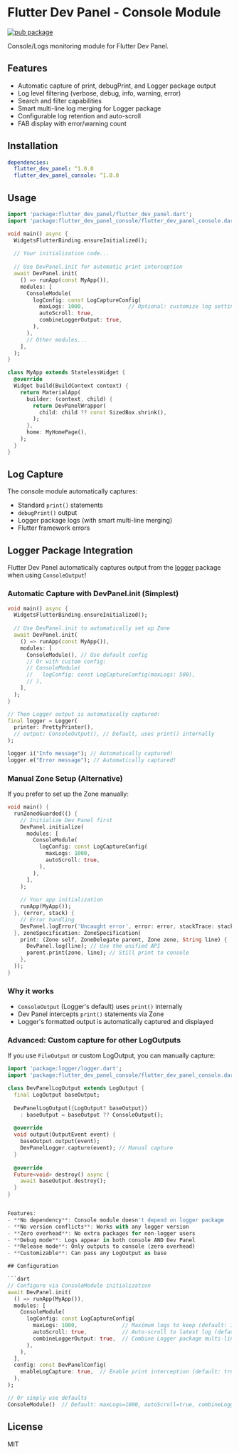 # Flutter Dev Panel - Console Module

[![pub package](https://img.shields.io/pub/v/flutter_dev_panel_console.svg)](https://pub.dev/packages/flutter_dev_panel_console)

Console/Logs monitoring module for Flutter Dev Panel.

## Features

- Automatic capture of print, debugPrint, and Logger package output
- Log level filtering (verbose, debug, info, warning, error)
- Search and filter capabilities
- Smart multi-line log merging for Logger package
- Configurable log retention and auto-scroll
- FAB display with error/warning count

## Installation

```yaml
dependencies:
  flutter_dev_panel: ^1.0.0
  flutter_dev_panel_console: ^1.0.0
```

## Usage

```dart
import 'package:flutter_dev_panel/flutter_dev_panel.dart';
import 'package:flutter_dev_panel_console/flutter_dev_panel_console.dart';

void main() async {
  WidgetsFlutterBinding.ensureInitialized();
  
  // Your initialization code...
  
  // Use DevPanel.init for automatic print interception
  await DevPanel.init(
    () => runApp(const MyApp()),
    modules: [
      ConsoleModule(
        logConfig: const LogCaptureConfig(
          maxLogs: 1000,              // Optional: customize log settings
          autoScroll: true,
          combineLoggerOutput: true,
        ),
      ),
      // Other modules...
    ],
  );
}

class MyApp extends StatelessWidget {
  @override
  Widget build(BuildContext context) {
    return MaterialApp(
      builder: (context, child) {
        return DevPanelWrapper(
          child: child ?? const SizedBox.shrink(),
        );
      },
      home: MyHomePage(),
    );
  }
}
```

## Log Capture

The console module automatically captures:
- Standard `print()` statements
- `debugPrint()` output
- Logger package logs (with smart multi-line merging)
- Flutter framework errors

## Logger Package Integration

Flutter Dev Panel automatically captures output from the [logger](https://pub.dev/packages/logger) package when using `ConsoleOutput`!

### Automatic Capture with DevPanel.init (Simplest)

```dart
void main() async {
  WidgetsFlutterBinding.ensureInitialized();
  
  // Use DevPanel.init to automatically set up Zone
  await DevPanel.init(
    () => runApp(const MyApp()),
    modules: [
      ConsoleModule(), // Use default config
      // Or with custom config:
      // ConsoleModule(
      //   logConfig: const LogCaptureConfig(maxLogs: 500),
      // ),
    ],
  );
}

// Then Logger output is automatically captured:
final logger = Logger(
  printer: PrettyPrinter(),
  // output: ConsoleOutput(), // Default, uses print() internally
);

logger.i("Info message"); // Automatically captured!
logger.e("Error message"); // Automatically captured!
```

### Manual Zone Setup (Alternative)

If you prefer to set up the Zone manually:

```dart
void main() {
  runZonedGuarded(() {
    // Initialize Dev Panel first
    DevPanel.initialize(
      modules: [
        ConsoleModule(
          logConfig: const LogCaptureConfig(
            maxLogs: 1000,
            autoScroll: true,
          ),
        ),
      ],
    );
    
    // Your app initialization
    runApp(MyApp());
  }, (error, stack) {
    // Error handling
    DevPanel.logError('Uncaught error', error: error, stackTrace: stack);
  }, zoneSpecification: ZoneSpecification(
    print: (Zone self, ZoneDelegate parent, Zone zone, String line) {
      DevPanel.log(line); // Use the unified API
      parent.print(zone, line); // Still print to console
    },
  ));
}
```

### Why it works

- `ConsoleOutput` (Logger's default) uses `print()` internally
- Dev Panel intercepts `print()` statements via Zone
- Logger's formatted output is automatically captured and displayed

### Advanced: Custom capture for other LogOutputs

If you use `FileOutput` or custom LogOutput, you can manually capture:

```dart
import 'package:logger/logger.dart';
import 'package:flutter_dev_panel_console/flutter_dev_panel_console.dart';

class DevPanelLogOutput extends LogOutput {
  final LogOutput baseOutput;
  
  DevPanelLogOutput({LogOutput? baseOutput}) 
    : baseOutput = baseOutput ?? ConsoleOutput();
  
  @override
  void output(OutputEvent event) {
    baseOutput.output(event);
    DevPanelLogger.capture(event); // Manual capture
  }
  
  @override
  Future<void> destroy() async {
    await baseOutput.destroy();
  }
}


Features:
- **No dependency**: Console module doesn't depend on logger package
- **No version conflicts**: Works with any logger version
- **Zero overhead**: No extra packages for non-logger users
- **Debug mode**: Logs appear in both console AND Dev Panel
- **Release mode**: Only outputs to console (zero overhead)
- **Customizable**: Can pass any LogOutput as base

## Configuration

```dart
// Configure via ConsoleModule initialization
await DevPanel.init(
  () => runApp(MyApp()),
  modules: [
    ConsoleModule(
      logConfig: const LogCaptureConfig(
        maxLogs: 1000,              // Maximum logs to keep (default: 1000)
        autoScroll: true,           // Auto-scroll to latest log (default: true)
        combineLoggerOutput: true,  // Combine Logger package multi-line output (default: true)
      ),
    ),
  ],
  config: const DevPanelConfig(
    enableLogCapture: true,  // Enable print interception (default: true)
  ),
);

// Or simply use defaults
ConsoleModule()  // Default: maxLogs=1000, autoScroll=true, combineLoggerOutput=true
```

## License

MIT